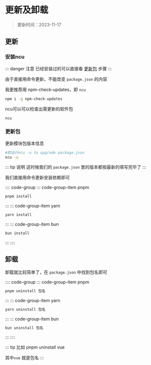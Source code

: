 # 更新及卸载

> 更新时间：2023-11-17


## 更新

### 安装ncu

::: danger 注意
已经安装过的可以直接看 [更新包](#更新包) 步骤
:::

由于直接用命令更新，不能改变 `package.json` 的内容

我更推荐用 npm-check-updates，即 `ncu`

```sh
npm i -g npm-check-updates
```

ncu可以可以检查出需更新的软件包

```sh
ncu
```


### 更新包

更新模块包版本信息


```sh
#即运行ncu -u to upgrade package.json
ncu -u
```

::: tip 说明
这时候我们的 `package.json` 里的版本都按最新的填写完毕了
:::


我们直接用命令更新安装依赖即可


:::: code-group
::: code-group-item pnpm
```sh
pnpm install
```
:::
::: code-group-item yarn
```sh
yarn install
```
:::
::: code-group-item bun
```sh
bun install
```
:::
::::





## 卸载

卸载就比较简单了，在 `package.json` 中找到包名即可


:::: code-group
::: code-group-item pnpm
```sh
pnpm uninstall 包名
```
:::
::: code-group-item yarn
```sh
yarn uninstall 包名
```
:::
::: code-group-item bun
```sh
bun uninstall 包名
```
:::
::::



::: tip 比如
pnpm uninstall vue

其中`vue` 就是包名
:::